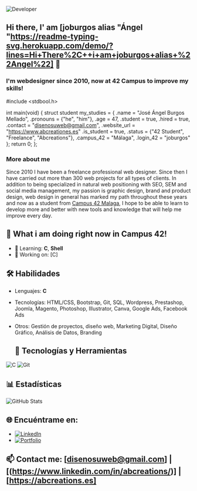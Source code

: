 ![Developer](https://media.giphy.com/media/qgQUggAC3Pfv687qPC/giphy.gif)

## Hi there, I' am [joburgos alias "Ángel "https://readme-typing-svg.herokuapp.com/demo/?lines=Hi+There%2C++i+am+joburgos+alias+%22Angel%22] 👋 
<h3>I'm webdesigner since 2010, now at 42 Campus to improve my skills!</h3>

#include <stdbool.h>
    
int main(void)
{
    struct student my_studies = {
        .name = "José Ángel Burgos Mellado",
        .pronouns = {"he", "him"},
        .age = 47,
        .student = true,
        .hired = true,
        .contact = "disenosuweb@gmail.com",
        .website_url = "https://www.abcreationes.es"
        .is_student = true,
        .status = {"42 Student", "Freelance", "Abcreations"},
        .campus_42 = "Málaga",
        .login_42 = "joburgos"
     };
    return 0;
};


<h3>More about me</h3>
<p>Since 2010 I have been a freelance professional web designer. Since then I have carried out more than 300 web projects for all types of clients. In addition to being specialized in natural web positioning with SEO, SEM and social media management, my passion is graphic design, brand and product design, web design in general has marked my path throughout these years and now as a student from <a href="http://42malaga.com/" rel="nofollow">Campus 42 Malaga</a>, I hope to be able to learn to develop more and better with new tools and knowledge that will help me improve every day.</p>


## 🚀 What i am doing right now in Campus 42!
- 🌱 Learning: **C**, **Shell**
- 💼 Working on: [C]

## 🛠️ Habilidades
- Lenguajes: **C**
- Tecnologías: HTML/CSS, Bootstrap, Git, SQL, Wordpress, Prestashop, Joomla, Magento, Photoshop, Illustrator, Canva, Google Ads, Facebook Ads
- Otros: Gestión de proyectos, diseño web, Marketing Digital, Diseño Gráfico, Análisis de Datos, Branding

  ## 🚀 Tecnologías y Herramientas
![C](https://img.shields.io/badge/-C-00599C?style=flat-square&logo=c&logoColor=white)
![Git](https://img.shields.io/badge/-Git-F05032?style=flat-square&logo=git&logoColor=white)

## 📊 Estadísticas
![GitHub Stats](https://github-readme-stats.vercel.app/api?username=joburgos77&show_icons=true&theme=radical)

## 🌐 Encuéntrame en:
- [![LinkedIn](https://img.shields.io/badge/-LinkedIn-blue?style=flat-square&logo=LinkedIn&logoColor=white)](https://linkedin.com/in/abcreations)
- [![Portfolio](https://img.shields.io/badge/-Portfolio-black?style=flat-square&logo=github)]([https://tusitio.com](https://www.abcreations.es/portfolio/))

## 📫 Contact me: [disenosuweb@gmail.com] | [(https://www.linkedin.com/in/abcreations/)] | [https://abcreations.es]



